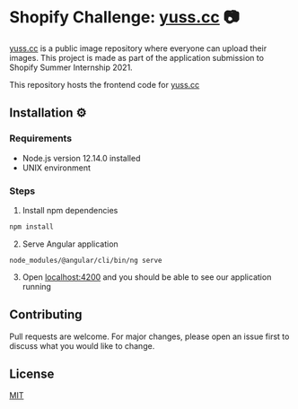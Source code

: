 # Shopify Challenge: [yuss.cc](https://yuss.cc) 📷

[yuss.cc](https://yuss.cc) is a public image repository where everyone can upload their images. This project is made as part of the application submission to Shopify Summer Internship 2021.

This repository hosts the frontend code for [yuss.cc](https://yuss.cc)

## Installation ⚙️

### Requirements

- Node.js version 12.14.0 installed
- UNIX environment

### Steps

1. Install npm dependencies

``` bash
npm install
```

2. Serve Angular application

```
node_modules/@angular/cli/bin/ng serve
```

3. Open [localhost:4200](http://localhost:4200/) and you should be able to see our application running


## Contributing
Pull requests are welcome. For major changes, please open an issue first to discuss what you would like to change.

## License
[MIT](https://choosealicense.com/licenses/mit/)